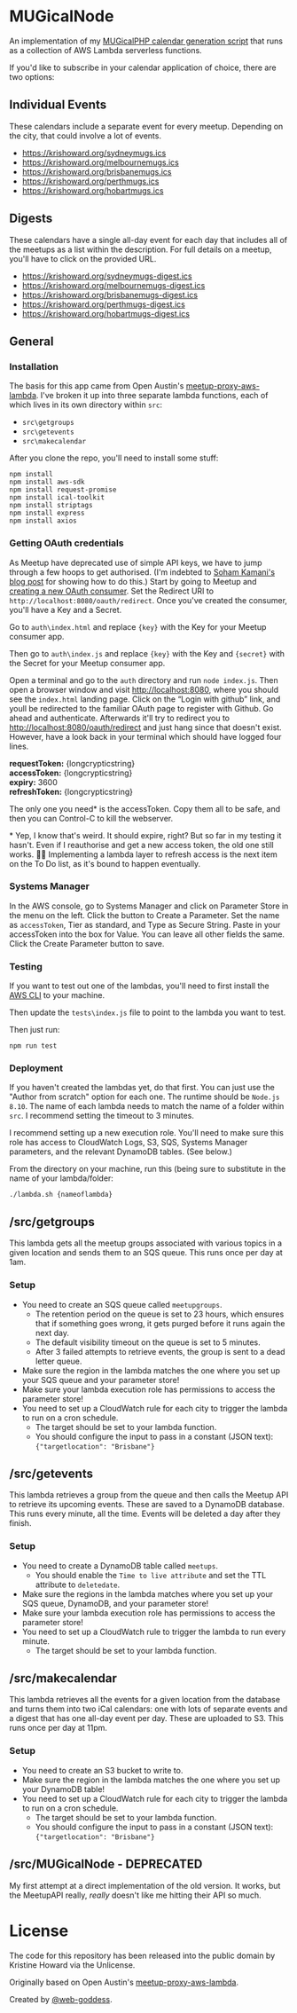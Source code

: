 # MUGicalNode

An implementation of my [MUGicalPHP calendar generation script](https://github.com/web-goddess/MUGicalPHP) that runs as a collection of AWS Lambda serverless functions.

If you'd like to subscribe in your calendar application of choice, there are two options:

## Individual Events
These calendars include a separate event for every meetup. Depending on the city, that could involve a lot of events.
* https://krishoward.org/sydneymugs.ics
* https://krishoward.org/melbournemugs.ics
* https://krishoward.org/brisbanemugs.ics
* https://krishoward.org/perthmugs.ics
* https://krishoward.org/hobartmugs.ics

## Digests
These calendars have a single all-day event for each day that includes all of the meetups as a list within the description. For full details on a meetup, you'll have to click on the provided URL.
* https://krishoward.org/sydneymugs-digest.ics
* https://krishoward.org/melbournemugs-digest.ics
* https://krishoward.org/brisbanemugs-digest.ics
* https://krishoward.org/perthmugs-digest.ics
* https://krishoward.org/hobartmugs-digest.ics

## General
### Installation
The basis for this app came from Open Austin's [meetup-proxy-aws-lambda](https://github.com/open-austin/meetup-proxy-aws-lambda). I've broken it up into three separate lambda functions, each of which lives in its own directory within `src`:

* `src\getgroups`
* `src\getevents`
* `src\makecalendar`

After you clone the repo, you'll need to install some stuff:

```
npm install
npm install aws-sdk
npm install request-promise
npm install ical-toolkit
npm install striptags
npm install express
npm install axios
```

### Getting OAuth credentials
As Meetup have deprecated use of simple API keys, we have to jump through a few hoops to get authorised. (I'm indebted to [Soham Kamani's blog post](https://www.sohamkamani.com/blog/javascript/2018-06-24-oauth-with-node-js/) for showing how to do this.) Start by going to Meetup and [creating a new OAuth consumer](https://secure.meetup.com/meetup_api/oauth_consumers/). Set the Redirect URI to `http://localhost:8080/oauth/redirect`. Once you've created the consumer, you'll have a Key and a Secret.

Go to `auth\index.html` and replace `{key}` with the Key for your Meetup consumer app.

Then go to `auth\index.js` and replace `{key}` with the Key and `{secret}` with the Secret for your Meetup consumer app.

Open a terminal and go to the `auth` directory and run `node index.js`. Then open a browser window and visit [http://localhost:8080](http://localhost:8080), where you should see the `index.html` landing page. Click on the “Login with github” link, and youll be redirected to the familiar OAuth page to register with Github. Go ahead and authenticate. Afterwards it'll try to redirect you to [http://localhost:8080/oauth/redirect](http://localhost:8080/oauth/redirect) and just hang since that doesn't exist. However, have a look back in your terminal which should have logged four lines.

**requestToken:** {longcrypticstring}  
**accessToken:** {longcrypticstring}  
**expiry:** 3600  
**refreshToken:** {longcrypticstring}

The only one you need\* is the accessToken. Copy them all to be safe, and then you can Control-C to kill the webserver.

\* Yep, I know that's weird. It should expire, right? But so far in my testing it hasn't. Even if I reauthorise and get a new access token, the old one still works. 🤷‍♀️ Implementing a lambda layer to refresh access is the next item on the To Do list, as it's bound to happen eventually.

### Systems Manager
In the AWS console, go to Systems Manager and click on Parameter Store in the menu on the left. Click the button to Create a Parameter. Set the name as `accessToken`, Tier as standard, and Type as Secure String. Paste in your accessToken into the box for Value. You can leave all other fields the same. Click the Create Parameter button to save.

### Testing

If you want to test out one of the lambdas, you'll need to first install the [AWS CLI](https://aws.amazon.com/cli/) to your machine.

Then update the `tests\index.js` file to point to the lambda you want to test.

Then just run:

```
npm run test
```

### Deployment

If you haven't created the lambdas yet, do that first. You can just use the "Author from scratch" option for each one. The runtime should be `Node.js 8.10`. The name of each lambda needs to match the name of a folder within `src`. I recommend setting the timeout to 3 minutes.

I recommend setting up a new execution role. You'll need to make sure this role has access to CloudWatch Logs, S3, SQS, Systems Manager parameters, and the relevant DynamoDB tables. (See below.)

From the directory on your machine, run this (being sure to substitute in the name of your lambda/folder:

```
./lambda.sh {nameoflambda}
```


## /src/getgroups

This lambda gets all the meetup groups associated with various topics in a given location and sends them to an SQS queue. This runs once per day at 1am.

### Setup
* You need to create an SQS queue called `meetupgroups`.
  * The retention period on the queue is set to 23 hours, which ensures that if something goes wrong, it gets purged before it runs again the next day.
  * The default visibility timeout on the queue is set to 5 minutes.
  * After 3 failed attempts to retrieve events, the group is sent to a dead letter queue.
* Make sure the region in the lambda matches the one where you set up your SQS queue and your parameter store!
* Make sure your lambda execution role has permissions to access the parameter store!
* You need to set up a CloudWatch rule for each city to trigger the lambda to run on a cron schedule.
  * The target should be set to your lambda function.
  * You should configure the input to pass in a constant (JSON text): `{"targetlocation": "Brisbane"}`

## /src/getevents

This lambda retrieves a group from the queue and then calls the Meetup API to retrieve its upcoming events. These are saved to a DynamoDB database. This runs every minute, all the time. Events will be deleted a day after they finish.

### Setup
* You need to create a DynamoDB table called `meetups`.
  * You should enable the `Time to live attribute` and set the TTL attribute to `deletedate`.
* Make sure the regions in the lambda matches where you set up your SQS queue, DynamoDB, and your parameter store!
* Make sure your lambda execution role has permissions to access the parameter store!
* You need to set up a CloudWatch rule to trigger the lambda to run every minute.
  * The target should be set to your lambda function.

## /src/makecalendar

This lambda retrieves all the events for a given location from the database and turns them into two iCal calendars: one with lots of separate events and a digest that has one all-day event per day. These are uploaded to S3. This runs once per day at 11pm.

### Setup
* You need to create an S3 bucket to write to.
* Make sure the region in the lambda matches the one where you set up your DynamoDB table!
* You need to set up a CloudWatch rule for each city to trigger the lambda to run on a cron schedule.
  * The target should be set to your lambda function.
  * You should configure the input to pass in a constant (JSON text): `{"targetlocation": "Brisbane"}`

## /src/MUGicalNode - DEPRECATED

My first attempt at a direct implementation of the old version. It works, but the MeetupAPI really, _really_ doesn't like me hitting their API so much.

# License

The code for this repository has been released into the public domain by Kristine Howard via the Unlicense.

Originally based on Open Austin's [meetup-proxy-aws-lambda](https://github.com/open-austin/meetup-proxy-aws-lambda).

Created by [@web-goddess](https://github.com/web-goddess).
